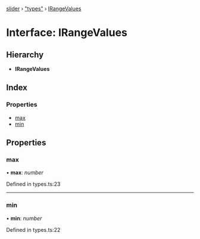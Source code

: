 [slider](../globals.md) › ["types"](../modules/_types_.md) › [IRangeValues](_types_.irangevalues.md)

# Interface: IRangeValues

## Hierarchy

* **IRangeValues**

## Index

### Properties

* [max](_types_.irangevalues.md#max)
* [min](_types_.irangevalues.md#min)

## Properties

###  max

• **max**: *number*

Defined in types.ts:23

___

###  min

• **min**: *number*

Defined in types.ts:22
